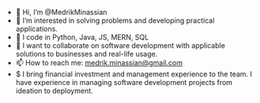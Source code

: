 - 👋 Hi, I’m @MedrikMinassian
- 👀 I’m interested in solving problems and developing practical applications.
- 🌱 I code in Python, Java, JS, MERN, SQL
- 💞️ I want to collaborate on software development with applicable solutions to businesses and real-life usage.
- 📫 How to reach me: medrik.minassian@gmail.com
- $  I bring financial investment and management experience to the team. I have experience in managing software development projects from ideation to deployment. 
<!---
MedrikMinassian/MedrikMinassian is a ✨ special ✨ repository because its `README.md` (this file) appears on your GitHub profile.
You can click the Preview link to take a look at your changes.
--->
